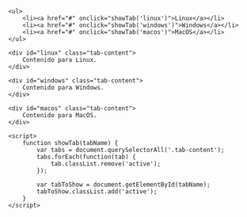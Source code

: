 
    <ul>
        <li><a href="#" onclick="showTab('linux')">Linux</a></li>
        <li><a href="#" onclick="showTab('windows')">Windows</a></li>
        <li><a href="#" onclick="showTab('macos')">MacOS</a></li>
    </ul>

    <div id="linux" class="tab-content">
        Contenido para Linux.
    </div>

    <div id="windows" class="tab-content">
        Contenido para Windows.
    </div>

    <div id="macos" class="tab-content">
        Contenido para MacOS.
    </div>

    <script>
        function showTab(tabName) {
            var tabs = document.querySelectorAll('.tab-content');
            tabs.forEach(function(tab) {
                tab.classList.remove('active');
            });

            var tabToShow = document.getElementById(tabName);
            tabToShow.classList.add('active');
        }
    </script>